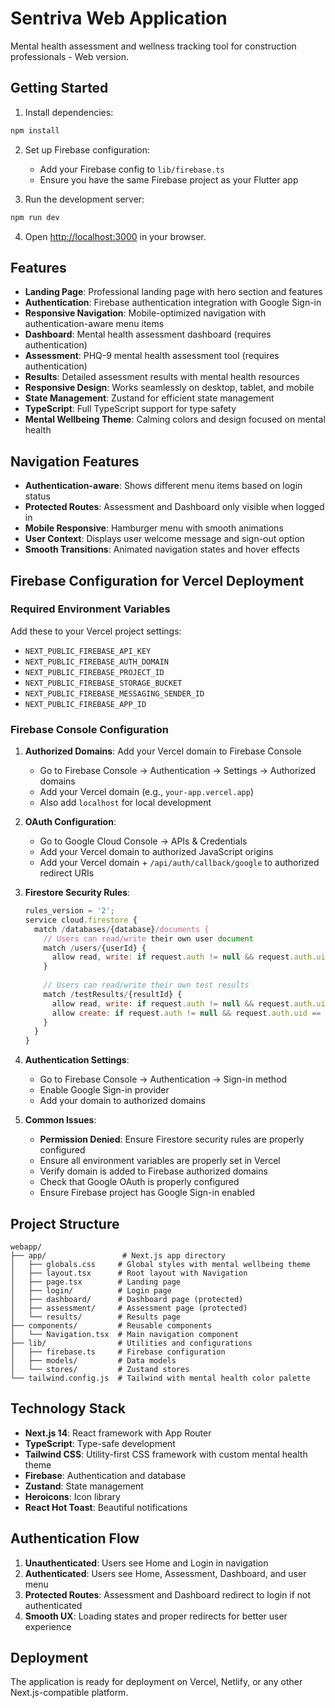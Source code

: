 # Sentriva Web Application

Mental health assessment and wellness tracking tool for construction professionals - Web version.

## Getting Started

1. Install dependencies:
```bash
npm install
```

2. Set up Firebase configuration:
   - Add your Firebase config to `lib/firebase.ts`
   - Ensure you have the same Firebase project as your Flutter app

3. Run the development server:
```bash
npm run dev
```

4. Open [http://localhost:3000](http://localhost:3000) in your browser.

## Features

- **Landing Page**: Professional landing page with hero section and features
- **Authentication**: Firebase authentication integration with Google Sign-in
- **Responsive Navigation**: Mobile-optimized navigation with authentication-aware menu items
- **Dashboard**: Mental health assessment dashboard (requires authentication)
- **Assessment**: PHQ-9 mental health assessment tool (requires authentication)
- **Results**: Detailed assessment results with mental health resources
- **Responsive Design**: Works seamlessly on desktop, tablet, and mobile
- **State Management**: Zustand for efficient state management
- **TypeScript**: Full TypeScript support for type safety
- **Mental Wellbeing Theme**: Calming colors and design focused on mental health

## Navigation Features

- **Authentication-aware**: Shows different menu items based on login status
- **Protected Routes**: Assessment and Dashboard only visible when logged in
- **Mobile Responsive**: Hamburger menu with smooth animations
- **User Context**: Displays user welcome message and sign-out option
- **Smooth Transitions**: Animated navigation states and hover effects

## Firebase Configuration for Vercel Deployment

### Required Environment Variables
Add these to your Vercel project settings:
- `NEXT_PUBLIC_FIREBASE_API_KEY`
- `NEXT_PUBLIC_FIREBASE_AUTH_DOMAIN`
- `NEXT_PUBLIC_FIREBASE_PROJECT_ID`
- `NEXT_PUBLIC_FIREBASE_STORAGE_BUCKET`
- `NEXT_PUBLIC_FIREBASE_MESSAGING_SENDER_ID`
- `NEXT_PUBLIC_FIREBASE_APP_ID`

### Firebase Console Configuration
1. **Authorized Domains**: Add your Vercel domain to Firebase Console
   - Go to Firebase Console → Authentication → Settings → Authorized domains
   - Add your Vercel domain (e.g., `your-app.vercel.app`)
   - Also add `localhost` for local development

2. **OAuth Configuration**: 
   - Go to Google Cloud Console → APIs & Credentials
   - Add your Vercel domain to authorized JavaScript origins
   - Add your Vercel domain + `/api/auth/callback/google` to authorized redirect URIs

3. **Firestore Security Rules**:
   ```javascript
   rules_version = '2';
   service cloud.firestore {
     match /databases/{database}/documents {
       // Users can read/write their own user document
       match /users/{userId} {
         allow read, write: if request.auth != null && request.auth.uid == userId;
       }
       
       // Users can read/write their own test results
       match /testResults/{resultId} {
         allow read, write: if request.auth != null && request.auth.uid == resource.data.userId;
         allow create: if request.auth != null && request.auth.uid == request.resource.data.userId;
       }
     }
   }
   ```

4. **Authentication Settings**:
   - Go to Firebase Console → Authentication → Sign-in method
   - Enable Google Sign-in provider
   - Add your domain to authorized domains

5. **Common Issues**:
   - **Permission Denied**: Ensure Firestore security rules are properly configured
   - Ensure all environment variables are properly set in Vercel
   - Verify domain is added to Firebase authorized domains
   - Check that Google OAuth is properly configured
   - Ensure Firebase project has Google Sign-in enabled

## Project Structure

```
webapp/
├── app/                 # Next.js app directory
│   ├── globals.css     # Global styles with mental wellbeing theme
│   ├── layout.tsx      # Root layout with Navigation
│   ├── page.tsx        # Landing page
│   ├── login/          # Login page
│   ├── dashboard/      # Dashboard page (protected)
│   ├── assessment/     # Assessment page (protected)
│   └── results/        # Results page
├── components/         # Reusable components
│   └── Navigation.tsx  # Main navigation component
├── lib/                # Utilities and configurations
│   ├── firebase.ts     # Firebase configuration
│   ├── models/         # Data models
│   └── stores/         # Zustand stores
└── tailwind.config.js  # Tailwind with mental health color palette
```

## Technology Stack

- **Next.js 14**: React framework with App Router
- **TypeScript**: Type-safe development
- **Tailwind CSS**: Utility-first CSS framework with custom mental health theme
- **Firebase**: Authentication and database
- **Zustand**: State management
- **Heroicons**: Icon library
- **React Hot Toast**: Beautiful notifications

## Authentication Flow

1. **Unauthenticated**: Users see Home and Login in navigation
2. **Authenticated**: Users see Home, Assessment, Dashboard, and user menu
3. **Protected Routes**: Assessment and Dashboard redirect to login if not authenticated
4. **Smooth UX**: Loading states and proper redirects for better user experience

## Deployment

The application is ready for deployment on Vercel, Netlify, or any other Next.js-compatible platform.
